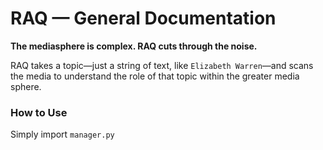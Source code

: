 # RAQ — General Documentation
**The mediasphere is complex. RAQ cuts through the noise.**

RAQ takes a topic—just a string of text, like `Elizabeth Warren`—and scans the media to understand the role of that topic within the greater media sphere.

### How to Use
Simply import `manager.py`
